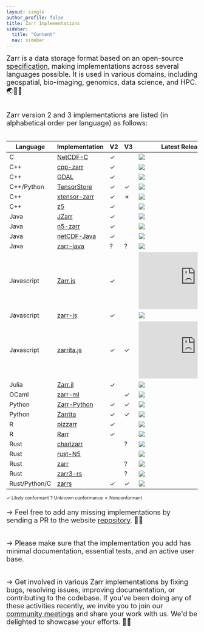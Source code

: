 ```yaml
---
layout: single
author_profile: false
title: Zarr Implementations
sidebar:
  title: "Content"
  nav: sidebar
---
```


<font size="4">
Zarr is a data storage format based on an open-source <a
href="https://zarr-specs.readthedocs.io/">specification</a>, making
implementations across several languages possible. It is used in various
domains, including geospatial, bio-imaging, genomics, data science, and HPC. 🌏🔬🧬<br><br>

Zarr version 2 and 3 implementations are listed (in alphabetical order per language) as follows:<br><br>
</font>

| Language               | Implementation         | V2| V3| Latest Release/Commit        |
|------------------------|------------------------|---|---|------------------------------|
| C                      | [NetCDF-C]             | ✓ |   | ![][NetCDF-C-re]             |
| C++                    | [cpp-zarr]             | ✓ |   | ![][cpp-zarr-re]             |
| C++                    | [GDAL]                 | ✓ |   | ![][GDAL-re]                 |
| C++/Python             | [TensorStore]          | ✓ | ✓ | ![][tensorstore-lu]          |
| C++                    | [xtensor-zarr]         | ✓ | ✗ | ![][xtensor-zarr-lu]         |
| C++                    | [z5]                   | ✓ |   | ![][z5-re]                   |
| Java                   | [JZarr]                | ✓ |   | ![][JZarr-lu]                |
| Java                   | [n5-zarr]              | ✓ |   | ![][n5-zarr-lu]              |
| Java                   | [netCDF-Java]          | ✓ |   | ![][netCDF-Java-re]          |
| Java                   | [zarr-java]            | ? | ? | ![][zarr-java-re]            |
| Javascript             | [Zarr.js]              | ✓ |   | ![][Zarr.js-re]              |
| Javascript             | [zarr-js]              | ✓ |   | ![][zarr-js-lu]              |
| Javascript             | [zarrita.js]           | ✓ | ✓ | ![][zarrita.js-re]           |
| Julia                  | [Zarr.jl]              | ✓ |   | ![][Zarr.jl-re]              |
| OCaml                  | [zarr-ml]              |   | ✓ | ![][zarr-ml-re]              |
| Python                 | [Zarr-Python]          | ✓ | ✓ | ![][Zarr-Python-re]          |
| Python                 | [Zarrita]              | ✓ | ✓ | ![][Zarrita-lu]              |
| R                      | [pizzarr]              | ✓ |   | ![][pizzarr-lu]              |
| R                      | [Rarr]                 | ✓ |   | ![][Rarr-lu]                 |
| Rust                   | [charizarr]            |   | ? | ![][charizarr-lu]            |
| Rust                   | [rust-N5]              |   |   | ![][rust-N5-lu]              |
| Rust                   | [zarr]                 |   | ? | ![][zarr-lu]                 |
| Rust                   | [zarr3-rs]             |   | ? | ![][zarr3-rs-lu]             |
| Rust/Python/C          | [zarrs]                | ✓ | ✓ | ![][zarrs-re]                |

<sup>✓ Likely conformant</sup>
<sup>? Unknown conformance</sup>
<sup>✗ Nonconformant</sup>

[NetCDF-C]: https://github.com/Unidata/netcdf-c
[NetCDF-C-re]: https://img.shields.io/github/release-date-pre/Unidata/netcdf-c
[cpp-zarr]: https://github.com/abcucberkeley/cpp-zarr
[cpp-zarr-re]: https://img.shields.io/github/release-date/abcucberkeley/cpp-zarr
[GDAL]: https://gdal.org/drivers/raster/zarr.html
[GDAL-re]: https://img.shields.io/github/release-date-pre/OSGeo/gdal
[JZarr]: https://github.com/bcdev/jzarr
[JZarr-lu]: https://img.shields.io/github/last-commit/bcdev/jzarr
[Zarr.js]: https://github.com/gzuidhof/zarr.js
[Zarr.js-re]: https://img.shields.io/github/release-date-pre/gzuidhof/zarr.js
[Zarr.jl]: https://github.com/JuliaIO/Zarr.jl
[Zarr.jl-re]: https://img.shields.io/github/release-date-pre/JuliaIO/Zarr.jl
[Zarr-Python]: https://github.com/zarr-developers/zarr-python
[Zarr-Python-re]: https://img.shields.io/github/release-date-pre/zarr-developers/zarr-python
[Zarrita]: https://github.com/scalableminds/zarrita
[Zarrita-lu]: https://img.shields.io/github/last-commit/scalableminds/zarrita
[Rarr]: https://github.com/grimbough/Rarr
[Rarr-lu]: https://img.shields.io/github/last-commit/grimbough/Rarr
[rust-N5]: https://github.com/aschampion/rust-n5
[rust-N5-lu]: https://img.shields.io/github/last-commit/aschampion/rust-n5
[TensorStore]: https://github.com/google/tensorstore/
[TensorStore-lu]: https://img.shields.io/github/last-commit/google/tensorstore
[n5-zarr]: https://github.com/saalfeldlab/n5-zarr
[n5-zarr-lu]: https://img.shields.io/github/last-commit/saalfeldlab/n5-zarr
[zarr-js]: https://github.com/freeman-lab/zarr-js
[zarr-js-lu]: https://img.shields.io/github/last-commit/freeman-lab/zarr-js
[zarr]: https://github.com/sci-rs/zarr
[zarr-lu]: https://img.shields.io/github/last-commit/sci-rs/zarr
[xtensor-zarr]: https://github.com/xtensor-stack/xtensor-zarr
[xtensor-zarr-lu]: https://img.shields.io/github/last-commit/xtensor-stack/xtensor-zarr
[netCDF-Java]: https://github.com/Unidata/netcdf-java
[netCDF-Java-re]: https://img.shields.io/github/release-date-pre/Unidata/netcdf-java
[z5]: https://github.com/constantinpape/z5
[z5-re]: https://img.shields.io/github/release-date-pre/constantinpape/z5
[pizzarr]: https://keller-mark.github.io/pizzarr/
[pizzarr-lu]: https://img.shields.io/github/last-commit/keller-mark/pizzarr
[zarrs]: https://github.com/LDeakin/zarrs
[zarrs-re]: https://img.shields.io/github/release-date-pre/LDeakin/zarrs
[zarrita.js]: https://github.com/manzt/zarrita.js
[zarrita.js-re]: https://img.shields.io/github/release-date-pre/manzt/zarrita.js
[zarr-ml]: https://github.com/zoj613/zarr-ml
[zarr-ml-re]: https://img.shields.io/github/release-date-pre/zoj613/zarr-ml
[zarr3-rs]: https://github.com/clbarnes/zarr3-rs
[zarr3-rs-lu]: https://img.shields.io/github/last-commit/clbarnes/zarr3-rs
[charizarr]: https://github.com/mpiannucci/charizarr
[charizarr-lu]: https://img.shields.io/github/last-commit/mpiannucci/charizarr
[zarr-java]: https://github.com/zarr-developers/zarr-java
[zarr-java-re]: https://img.shields.io/github/release-date-pre/zarr-developers/zarr-java

<font size="4">
→ Feel free to add any missing implementations by sending a PR to the website <a href="https://github.com/zarr-developers/zarr-developers.github.io/">repository</a>. 🤝🏻<br><br>

→ Please make sure that the implementation you add has minimal documentation, essential tests, and an active user base. <br><br>

→ Get involved in various Zarr implementations by fixing bugs, resolving issues, improving documentation, or contributing to the codebase.
If you've been doing any of these activities recently, we invite you to join our <a href="https://zarr.dev/community-calls/">community meetings</a> and share your work with us. We'd be delighted to showcase your efforts. 💪🏻
</font>
